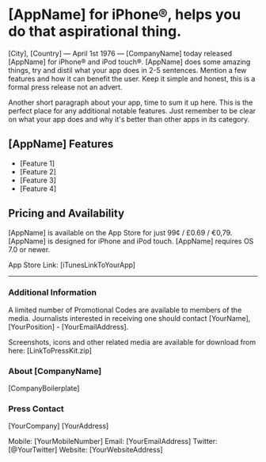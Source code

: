 # [AppName] for iPhone®, helps you do that aspirational thing.

[City], [Country] — April 1st 1976 —  [CompanyName] today released [AppName] for iPhone® and iPod touch®. [AppName] does some amazing things, try and distil what your app does in 2-5 sentences. Mention a few features and how it can benefit the user. Keep it simple and honest, this is a formal press release not an advert. 

Another short paragraph about your app, time to sum it up here. This is the perfect place for any additional notable features. Just remember to be clear on what your app does and why it's better than other apps in its category.

## [AppName] Features
- [Feature 1]
- [Feature 2]
- [Feature 3]
- [Feature 4]

## Pricing and Availability
[AppName] is available on the App Store for just 99¢ / £0.69 / €0,79. [AppName] is designed for iPhone and iPod touch. [AppName] requires OS 7.0 or newer.

App Store Link: [iTunesLinkToYourApp] 

---

### Additional Information
A limited number of Promotional Codes are available to members of the media. Journalists interested in receiving one should contact [YourName], [YourPosition] - [YourEmailAddress].

Screenshots, icons and other related media are available for download from here: [LinkToPressKit.zip] 

### About [CompanyName]
[CompanyBoilerplate]

### Press Contact
[YourCompany]
[YourAddress]

Mobile: [YourMobileNumber]
Email: [YourEmailAddress]
Twitter:  [@YourTwitter]
Website: [YourWebsiteAddress]

